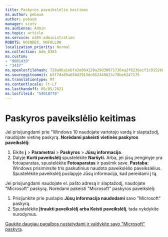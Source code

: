 ```yaml
---
title: Paskyros paveikslėlio keitimas
ms.author: pebaum
author: pebaum
manager: scotv
ms.audience: Admin
ms.topic: article
ms.service: o365-administration
ROBOTS: NOINDEX, NOFOLLOW
localization_priority: Normal
ms.collection: Adm_O365
ms.custom:
- "9001439"
- "3437"
ms.openlocfilehash: 728a96a1ebfa3e064128a29d30971736ea2f6236ecf1c9152b0a542efdc032e2
ms.sourcegitcommit: b5f7da89a650d2915dc652449623c78be6247175
ms.translationtype: MT
ms.contentlocale: lt-LT
ms.lasthandoff: 08/05/2021
ms.locfileid: "54018770"
---
```

# <a name="change-account-picture"></a>Paskyros paveikslėlio keitimas

Jei prisijungdami prie "Windows 10 naudojate vartotojo vardą ir slaptažodį, naudojate vietinę paskyrą. **Norėdami pakeisti vietinės paskyros paveikslėlį:**

1. Eikite **į**  >  **Parametrai**  >  **Paskyros**  >  **Jūsų informacija**.
2. Dalyje **Kurti paveikslėlį** spustelėkite **Naršyti.** Arba, jei jūsų įrenginyje yra fotoaparatas, spustelėkite **Fotoaparatas** ir pasiimk save. 
    **Pastaba:** Windows prisiminsite tris paskutinius naudoto paveikslėlio paveikslėlius. Spustelėkite paveikslėlį puslapyje Jūsų informacija, kad pereidami į tą.

Jei prisijungdami naudojate el. pašto adresą ir slaptažodį, naudojate "Microsoft" paskyrą. Norėdami pakeisti "Microsoft" paskyros paveikslėlį:

1. Prisijunkite prie puslapio **Jūsų informacija naudodami** savo "Microsoft" paskyrą.
2. Spustelėkite **Įtraukti paveikslėlį** **arba Keisti paveikslėlį**, tada vykdykite nurodymus.

[Gaukite daugiau pagalbos nustatydami ir valdykite savo "Microsoft" paskyrą](https://support.microsoft.com/products/microsoft-account?category=manage-account).
